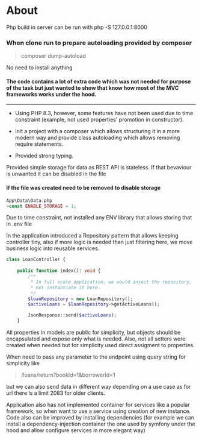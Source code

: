 # About

Php build in server can be run with php -S 127.0.0.1:8000

### When clone run to prepare autoloading provided by composer ###
>composer dump-autoload

No need to install anything

#### The code contains a lot of extra code which was not needed for purpose of the task but just wanted to show that know how most of the MVC frameworks works under the hood.

---
- Using PHP 8.3, however, some features have not been used
due to time constraint (example, not used properties' promotion in constructor).


- Init a project with a composer which allows structuring it in a more modern way 
and provide class autoloading which allows removing require statements.


- Provided strong typing.


Provided simple storage for data as REST API is stateless. If that bevaviour is unwanted
it can be disabled in the file 
#### If the file was created need to be removed to disable storage ####
```php 
App\Data\Data.php
>const ENABLE_STORAGE = 1;
```
Due to time constraint, not installed any ENV library that allows storing that in .env file

In the application introduced a Repository pattern that allows keeping 
controller tiny, also if more logic is needed than just filtering here, we
move business logic into reusable services.

```php
class LoanController {
  
    public function index(): void {
        /**
         * In full scale application, we would inject the repository, 
         * not instantiate it here.
         */
        $loanRepository = new LoanRepository();
        $activeLoans = $loanRepository->getActiveLoans();

        JsonResponse::send($activeLoans);
    }
```

All properties in models are public for simplicity, but objects should be encapsulated
and expose only what is needed. Also, not all setters were created when needed but for 
simplicity used direct assigment to properties.

When need to pass any parameter to the endpoint using query string for simplicity like

>/loans/return?bookId=1&borrowerId=1

but we can also send data in different way depending on a use case as for url there is a limit
2083 for older clients.

Application also has not implemented container for services like a popular framework, so when
want to use a service using creation of new instance. Code also can be improved by installing
dependencies (for example we can install a dependency-injection container the one used by symfony under the hood and allow configure services in more elegant way)
